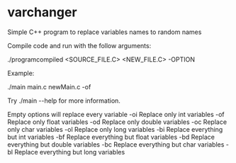# varchanger
Simple C++ program to replace variables names to random names

Compile code and run with the follow arguments:

./programcompiled <SOURCE_FILE.C> <NEW_FILE.C> -OPTION

Example:

./main main.c newMain.c -of

Try ./main --help for more information.

Empty options will replace every variable
  -oi 		Replace only int variables
  -of 		Replace only float variables
  -od 		Replace only double variables
  -oc 		Replace only char variables
  -ol 		Replace only long variables
  -bi 		Replace everything but int variables
  -bf 		Replace everything but float variables
  -bd 		Replace everything but double variables
  -bc 		Replace everything but char variables
  -bl 		Replace everything but long variables
